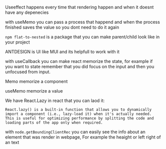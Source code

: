 Useeffect happens every time that rendering happen and when it doesnt have any depenecies

with useMemo you can pass a process that happend and when the process finished saves the value so you dont need to do it again

`npm flat-to-nested` is a package that you can make parent/child look like in your project

ANTDESIGN is UI like MUI and its helpfull to work with it

with useCallback you can make react memorize the state, for example if you want to state remember that you did focus on the input and then you unfocused from input.

Memo memorize a component

useMemo memorize a value

We have React.Lazy in react that you can laod it:

```
React.lazy() is a built-in function that allows you to dynamically import a component (i.e., lazy-load it) when it's actually needed. This is useful for optimizing performance by splitting the code and loading parts of the app only when required.
```

with `node.getBoundingClientRec` you can easily see the info about an element that was render in webpage, For example the heaight or left right of an text
